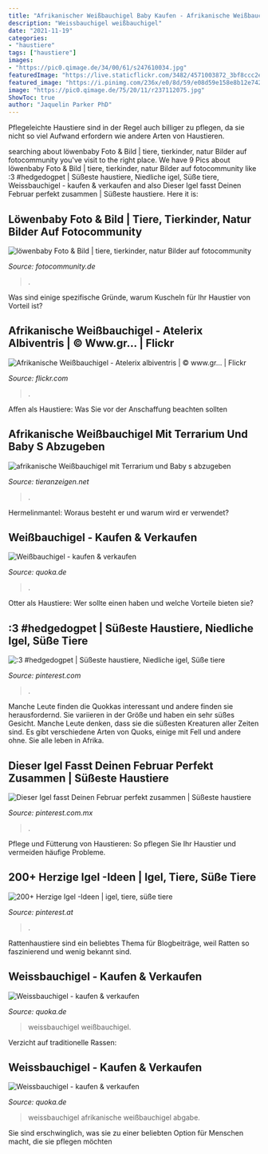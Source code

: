 ```yaml
---
title: "Afrikanischer Weißbauchigel Baby Kaufen - Afrikanische Weißbauchigel"
description: "Weissbauchigel weißbauchigel"
date: "2021-11-19"
categories:
- "haustiere"
tags: ["haustiere"]
images:
- "https://pic0.qimage.de/34/00/61/s247610034.jpg"
featuredImage: "https://live.staticflickr.com/3482/4571003872_3bf8ccc2e4.jpg"
featured_image: "https://i.pinimg.com/236x/e0/8d/59/e08d59e158e8b12e74285b20144ad3b4.jpg?nii=t"
image: "https://pic0.qimage.de/75/20/11/r237112075.jpg"
ShowToc: true
author: "Jaquelin Parker PhD"
---
```



Pflegeleichte Haustiere sind in der Regel auch billiger zu pflegen, da sie nicht so viel Aufwand erfordern wie andere Arten von Haustieren.

	

		
searching about löwenbaby Foto &amp; Bild | tiere, tierkinder, natur Bilder auf fotocommunity you've visit to the right place. We have 9 Pics about löwenbaby Foto &amp; Bild | tiere, tierkinder, natur Bilder auf fotocommunity like :3 #hedgedogpet | Süßeste haustiere, Niedliche igel, Süße tiere, Weissbauchigel - kaufen &amp; verkaufen and also Dieser Igel fasst Deinen Februar perfekt zusammen | Süßeste haustiere. Here it is:
		
    
## Löwenbaby Foto &amp; Bild | Tiere, Tierkinder, Natur Bilder Auf Fotocommunity

<img loading=lazy src="http://img.fotocommunity.com/loewenbaby-b4c8db6c-ecbd-43a8-aa3e-10b2c6510bc3.jpg?width=1000" onerror="this.onerror=null;this.src='https://tse2.mm.bing.net/th?id=OIP.9m9p1F2Bu7r-xSwASgGzlgHaF7&amp;pid=15.1';" alt="löwenbaby Foto &amp; Bild | tiere, tierkinder, natur Bilder auf fotocommunity">

_Source: fotocommunity.de_

>. 

	

Was sind einige spezifische Gründe, warum Kuscheln für Ihr Haustier von Vorteil ist?

    
## Afrikanische Weißbauchigel - Atelerix Albiventris | © Www.gr… | Flickr

<img loading=lazy src="https://live.staticflickr.com/3482/4571003872_3bf8ccc2e4.jpg" onerror="this.onerror=null;this.src='https://tse3.mm.bing.net/th?id=OIP.3WU3sjePv2g7U7aOc_bEXAHaFG&amp;pid=15.1';" alt="Afrikanische Weißbauchigel - Atelerix albiventris | © www.gr… | Flickr">

_Source: flickr.com_

>. 

	

Affen als Haustiere: Was Sie vor der Anschaffung beachten sollten

    
## Afrikanische Weißbauchigel Mit Terrarium Und Baby S Abzugeben

<img loading=lazy src="https://www.tieranzeigen.net/export/35dsTYHhmY76.JPG" onerror="this.onerror=null;this.src='https://tse4.mm.bing.net/th?id=OIP.BovnlFARABVA6wdCTZJ38wHaE7&amp;pid=15.1';" alt="afrikanische Weißbauchigel mit Terrarium und Baby s abzugeben">

_Source: tieranzeigen.net_

>. 

	

Hermelinmantel: Woraus besteht er und warum wird er verwendet?

    
## Weißbauchigel - Kaufen &amp; Verkaufen

<img loading=lazy src="https://pic0.qimage.de/58/06/86/r247860658.jpg" onerror="this.onerror=null;this.src='https://tse2.mm.bing.net/th?id=OIP.AaYKZNgd4AEf7_G1ZebYrAAAAA&amp;pid=15.1';" alt="Weißbauchigel - kaufen &amp; verkaufen">

_Source: quoka.de_

>. 

	

Otter als Haustiere: Wer sollte einen haben und welche Vorteile bieten sie?

    
## :3 #hedgedogpet | Süßeste Haustiere, Niedliche Igel, Süße Tiere

<img loading=lazy src="https://i.pinimg.com/736x/a6/33/7f/a6337ff1a62743400823dc99d28aa0cb--skateboarding-hedge-hog.jpg" onerror="this.onerror=null;this.src='https://tse4.mm.bing.net/th?id=OIP.RHCV1XtaZ2-h6xS1v3LjGwD6D6&amp;pid=15.1';" alt=":3 #hedgedogpet | Süßeste haustiere, Niedliche igel, Süße tiere">

_Source: pinterest.com_

>. 

	

Manche Leute finden die Quokkas interessant und andere finden sie herausfordernd. Sie variieren in der Größe und haben ein sehr süßes Gesicht. Manche Leute denken, dass sie die süßesten Kreaturen aller Zeiten sind. Es gibt verschiedene Arten von Quoks, einige mit Fell und andere ohne. Sie alle leben in Afrika.

    
## Dieser Igel Fasst Deinen Februar Perfekt Zusammen | Süßeste Haustiere

<img loading=lazy src="https://i.pinimg.com/originals/50/45/18/504518369c26d129238a3c24907fef3a.jpg" onerror="this.onerror=null;this.src='https://tse2.mm.bing.net/th?id=OIP.qi2oHPF_3XbcEdbBS9ldhgHaHa&amp;pid=15.1';" alt="Dieser Igel fasst Deinen Februar perfekt zusammen | Süßeste haustiere">

_Source: pinterest.com.mx_

>. 

	

Pflege und Fütterung von Haustieren: So pflegen Sie Ihr Haustier und vermeiden häufige Probleme.

    
## 200+ Herzige Igel -Ideen | Igel, Tiere, Süße Tiere

<img loading=lazy src="https://i.pinimg.com/236x/e0/8d/59/e08d59e158e8b12e74285b20144ad3b4.jpg?nii=t" onerror="this.onerror=null;this.src='https://tse4.mm.bing.net/th?id=OIP.J7odDElXFs3EbDZBwDbq4QAAAA&amp;pid=15.1';" alt="200+ Herzige Igel -Ideen | igel, tiere, süße tiere">

_Source: pinterest.at_

>. 

	

Rattenhaustiere sind ein beliebtes Thema für Blogbeiträge, weil Ratten so faszinierend und wenig bekannt sind.

    
## Weissbauchigel - Kaufen &amp; Verkaufen

<img loading=lazy src="https://pic0.qimage.de/75/20/11/r237112075.jpg" onerror="this.onerror=null;this.src='https://tse3.mm.bing.net/th?id=OIP.veTjHgB_fxaqWRteN8ObHgAAAA&amp;pid=15.1';" alt="Weissbauchigel - kaufen &amp; verkaufen">

_Source: quoka.de_

>weissbauchigel weißbauchigel. 

	

Verzicht auf traditionelle Rassen:

    
## Weissbauchigel - Kaufen &amp; Verkaufen

<img loading=lazy src="https://pic0.qimage.de/34/00/61/s247610034.jpg" onerror="this.onerror=null;this.src='https://tse2.mm.bing.net/th?id=OIP.O5kaqj_gR2R7H-h6nEozfAAAAA&amp;pid=15.1';" alt="Weissbauchigel - kaufen &amp; verkaufen">

_Source: quoka.de_

>weissbauchigel afrikanische weißbauchigel abgabe. 

	

Sie sind erschwinglich, was sie zu einer beliebten Option für Menschen macht, die sie pflegen möchten

